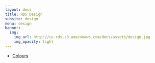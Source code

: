 ```yaml
---
layout: docs
title: RDS Design
subsite: design
menu: design
banner:
  img:
    img_url: http://cu-rds.s3.amazonaws.com/docs/assets/design.jpg
    img_opacity: light
---
```


- [Colours](colours/)
